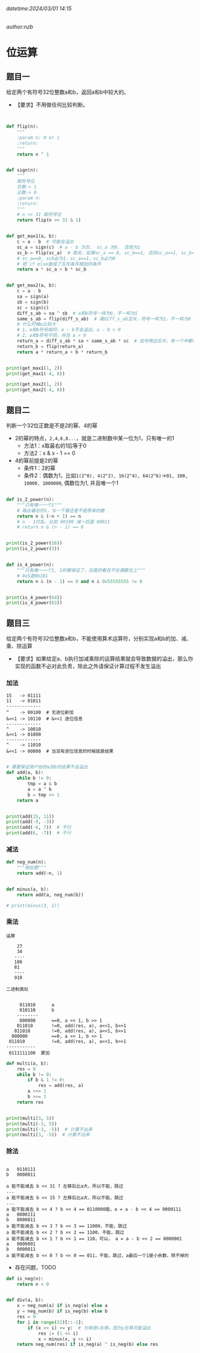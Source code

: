 ###### datetime:2024/03/01 14:15

###### author:nzb

# 位运算

## 题目一

给定两个有符号32位整数a和b，返回a和b中较大的。

- 【要求】不用做任何比较判断。

```python


def flip(n):
    """
    :param n: 0 or 1
    :return:
    """
    return n ^ 1


def sign(n):
    """
    取符号位
    负数-> 1
    正数-> 0
    :param n:
    :return:
    """
    # n >> 31 取符号位
    return flip(n >> 31 & 1)


def get_max1(a, b):
    c = a - b  # 可能会溢出
    sc_a = sign(c)  # a - b 为负， sc_a 为0， 否则为1
    sc_b = flip(sc_a)  # 取反，如果sc_a == 0, sc_b==1, 否则sc_a==1, sc_b==0
    # sc_a==0, scb必为1，sc_a==1，sc_b必为0
    # 把 if else做成了互斥条件相加的条件
    return a * sc_a + b * sc_b


def get_max2(a, b):
    c = a - b
    sa = sign(a)
    sb = sign(b)
    sc = sign(c)
    diff_s_ab = sa ^ sb  # a和b符号一样为0，不一样为1
    same_s_ab = flip(diff_s_ab)  # 跟diff_s_ab互斥，符号一样为1，不一样为0
    # 什么时候a比较大
    # 1、a和b符号相同，a - b不会溢出，a - b > 0
    # 2、a和b符号不同，并且 a > 0
    return_a = diff_s_ab * sa + same_s_ab * sc  # 加号两边互斥，有一个中都返回a
    return_b = flip(return_a)
    return a * return_a + b * return_b


print(get_max1(1, 2))
print(get_max1(-4, 8))

print(get_max2(1, 2))
print(get_max2(-4, 8))
```

## 题目二

判断一个32位正数是不是2的幂、4的幂

- 2的幂的特点，`2,4,6,8...`，就是二进制数中某一位为1，只有唯一的1
    - 方法1：x取最右的1后等于0
    - 方法2：x & x - 1 == 0
- 4的幂前提是2的幂
    - 条件1：2的幂
    - 条件2：偶数为1，比如`1(2^0), 4(2^2), 16(2^4), 64(2^6)`->`01, 100, 10000, 1000000`, 偶数位为1, 并且唯一个1

```python

def is_2_power(n):
    """只有唯一一个1"""
    # 取出最右的1，与一下看还是不是原来的数
    return n & (~n + 1) == n
    # n - 1打乱，比如 00100 减一后是 00011
    # return n & (n - 1) == 0


print(is_2_power(16))
print(is_2_power(3))


def is_4_power(n):
    """只有唯一一个1, 2的幂保证了，后面的看在不在偶数位上"""
    # 0x5是0b101
    return n & (n - 1) == 0 and n & 0x55555555 != 0


print(is_4_power(64))
print(is_4_power(63))
```

## 题目三

给定两个有符号32位整数a和b，不能使用算术运算符，分别实现a和b的加、减、乘、除运算

- 【要求】如果给定a、b执行加减乘除的运算结果就会导致数据的溢出，那么你实现的函数不必对此负责，除此之外请保证计算过程不发生溢出

### 加法

```text
15   -> 01111
11   -> 01011
-------------
^    -> 00100  # 无进位新加
&<<1 -> 10110  # &<<1 进位信息
-------------
^    -> 10010
&<<1 -> 01000
-------------
^    -> 11010
&<<1 -> 00000  # 当没有进位信息的时候就是结果
```

```python

# 需要保证用户给的a加b的结果不会溢出
def add(a, b):
    while b != 0:
        tmp = a & b
        a = a ^ b
        b = tmp << 1
    return a


print(add(15, 11))
print(add(-9, -3))
print(add(-6, 7))  # 不行
print(add(6, -7))  # 不行
```

### 减法

```python
def neg_num(n):
    """相反数"""
    return add(~n, 1)


def minus(a, b):
    return add(a, neg_num(b))

# print(minus(3, 2))
```

### 乘法

```text
运算

    27
    34
   ----
   108
   81
   ----
   918

二进制类似


     011010      a   
     010110      b
    --------
     000000      ==0, a << 1, b >> 1
    011010       !=0, add(res, a), a<<1, b>>1
   011010        !=0, add(res, a), a<<1, b>>1
  000000         ==0, a << 1, b >> 1
 011010          !=0, add(res, a), a<<1, b>>1
-----------
 0111111100  累加

```

```python
def multi(a, b):
    res = 0
    while b != 0:
        if b & 1 != 0:
            res = add(res, a)
        a <<= 1
        b >>= 1
    return res


print(multi(3, 5))
print(multi(-3, 5))
print(multi(-3, -5))  # 计算不出来
print(multi(3, -5))  # 计算不出来
```

### 除法

```text

a   0110111
b   0000011

a 能不能减去 b << 31 ? 左移后比a大，所以不能，跳过
...
a 能不能减去 b << 15 ? 左移后比a大，所以不能，跳过
...
a 能不能减去 b << 4 ? b << 4 == 0110000能，a = a - b << 4 == 0000111
a   0000111
b   0000011
a 能不能减去 b << 3 ? b << 3 == 11000，不能，跳过
a 能不能减去 b << 2 ? b << 2 == 1100，不能，跳过
a 能不能减去 b << 1 ? b << 1 == 110，可以， a = a - b << 2 == 0000001
a   0000001
b   0000011
a 能不能减去 b << 0 ? b << 0 == 011，不能，跳过，a最后一个1是小余数，除不掉的
```

- 存在问题，TODO

```python
def is_neg(n):
    return n < 0


def div(a, b):
    x = neg_num(a) if is_neg(a) else a
    y = neg_num(b) if is_neg(b) else b
    res = 0
    for i in range(32)[::-1]:
        if (x >> i) >= y:  # 为啥是x右移，因为y左移可能溢出
            res |= (1 << i)
            x = minus(x, y << i)
    return neg_num(res) if is_neg(a) ^ is_neg(b) else res
```